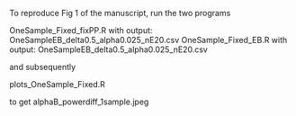 To reproduce Fig 1 of the manuscript, run the two programs

OneSample_Fixed_fixPP.R  with output: OneSampleEB_delta0.5_alpha0.025_nE20.csv
OneSample_Fixed_EB.R  with output: OneSampleEB_delta0.5_alpha0.025_nE20.csv

and subsequently 

plots_OneSample_Fixed.R

to get 
alphaB_powerdiff_1sample.jpeg